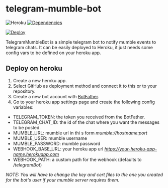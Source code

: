 # telegram-mumble-bot
![Heroku](https://heroku-badge.herokuapp.com/?app=fourbot&root=status&style=flat)
[![Dependencies](https://david-dm.org/membersheep/telegram-mumble-bot/status.svg)](https://david-dm.org/membersheep/telegram-mumble-bot)

[![Deploy](https://www.herokucdn.com/deploy/button.svg)](https://heroku.com/deploy)

TelegramMumbleBot is a simple telegram bot to notify mumble events to telegram chats.
It can be easily deployed to Heroku, it just needs some config vars to be defined on your heroku app.

## Deploy on heroku

1. Create a new heroku app.
2. Select GitHub as deployment method and connect it to this or to your repository.
3. Create a new bot account with [BotFather](https://telegram.me/BotFather).
4. Go to your heroku app settings page and create the following config variables:
  - TELEGRAM_TOKEN: the token you received from the BotFather.
  - TELEGRAM_CHAT_ID: the id of the chat where you want the messages to be posted.
  - MUMBLE_URL: mumble url in thi s form *mumble://hostname:port*
  - MUMBLE_USER: mumble username
  - MUMBLE_PASSWORD: mumble password
  - WEBHOOK_BASE_URL: your heroku app url *https://your-heroku-app-name.herokuapp.com*
  - WEBHOOK_PATH: a custom path for the webhook (defaults to */telegramBot*)

*NOTE: You will have to change the key and cert files to the one you created for the bot's user if your mumble server requires them.*
